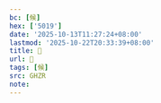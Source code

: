 ```yaml
---
bc: [候]
hex: ['5019']
date: '2025-10-13T11:27:24+08:00'
lastmod: '2025-10-22T20:33:39+08:00'
title: 󰗟
url: 󰗟
tags: [候]
src: GHZR
note:
---
```

